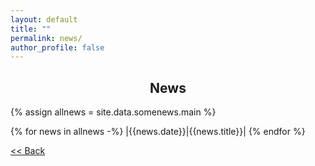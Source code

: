 ```yaml
---
layout: default
title: ""
permalink: news/
author_profile: false
---
```



<center>
  <h2>News</h2>
</center>
{% assign allnews = site.data.somenews.main %}

{% for news in allnews -%}
|{{news.date}}|{{news.title}}|
{% endfor %}

[ << Back](https://priyanka-mondal.github.io/)

